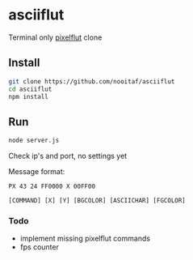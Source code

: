 # asciiflut

Terminal only [pixelflut](https://github.com/defnull/pixelflut) clone

## Install
```bash
git clone https://github.com/nooitaf/asciiflut
cd asciiflut
npm install
```
## Run
```bash
node server.js
```
Check ip's and port, no settings yet

Message format:
```
PX 43 24 FF0000 X 00FF00

[COMMAND] [X] [Y] [BGCOLOR] [ASCIICHAR] [FGCOLOR]
```

### Todo
- implement missing pixelflut commands
- fps counter
